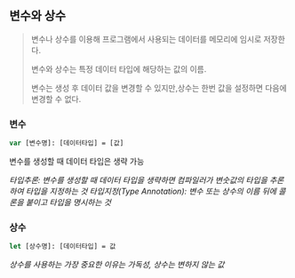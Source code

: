 ## 변수와 상수

> 변수나 상수를 이용해 프로그램에서 사용되는 데이터를 메모리에 임시로 저장한다.
>
> 변수와 상수는 특정 데이터 타입에 해당하는 값의 이름.
>
> 변수는 생성 후 데이터 값을 변경할 수 있지만,상수는 한번 값을 설정하면 다음에 변경할 수 없다.



### 변수

```swift
var [변수명]: [데이터타입] = [값]
```

변수를 생성할 때 데이터 타입은 생략 가능

*타입추론: 변수를 생성할 때 데이터 타입을 생략하면 컴파일러가 변숫값의 타입을 추론하여 타입을 지정하는 것*
*타입지정(Type Annotation): 변수 또는 상수의 이름 뒤에 콜론을 붙이고 타입을 명시하는 것*

### 상수

```swift
let [상수명]: [데이터타입] = 값
```

*상수를 사용하는 가장 중요한 이유는 가독성, 상수는 변하지 않는 값*








